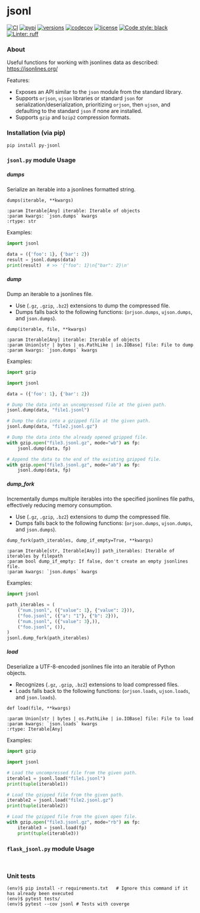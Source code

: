 # jsonl

[![CI](https://github.com/rmoralespp/jsonl/workflows/CI/badge.svg)](https://github.com/rmoralespp/jsonl/actions?query=event%3Arelease+workflow%3ACI)
[![pypi](https://img.shields.io/pypi/v/py-jsonl.svg)](https://pypi.python.org/pypi/py-jsonl)
[![versions](https://img.shields.io/pypi/pyversions/py-jsonl.svg)](https://github.com/rmoralespp/jsonl)
[![codecov](https://codecov.io/gh/rmoralespp/jsonl/branch/main/graph/badge.svg)](https://app.codecov.io/gh/rmoralespp/jsonl)
[![license](https://img.shields.io/github/license/rmoralespp/jsonl.svg)](https://github.com/rmoralespp/jsonl/blob/main/LICENSE)
[![Code style: black](https://img.shields.io/badge/code%20style-black-000000.svg)](https://github.com/psf/black)
[![Linter: ruff](https://img.shields.io/badge/linter-_ruff-orange)](https://github.com/charliermarsh/ruff)

### About

Useful functions for working with jsonlines data as
described: https://jsonlines.org/

Features:

- Exposes an API similar to the `json` module from the standard library.
- Supports `orjson`, `ujson` libraries or standard `json` for serialization/deserialization, prioritizing `orjson`,
  then `ujson`, and defaulting to the standard `json` if none are installed.
- Supports `gzip` and `bzip2` compression formats.

### Installation (via pip)

```pip install py-jsonl```

### `jsonl.py` module Usage

##### dumps

Serialize an iterable into a jsonlines formatted string.

```
dumps(iterable, **kwargs)

:param Iterable[Any] iterable: Iterable of objects
:param kwargs: `json.dumps` kwargs
:rtype: str
```

Examples:

```python
import jsonl

data = ({'foo': 1}, {'bar': 2})
result = jsonl.dumps(data)
print(result)  # >> '{"foo": 1}\n{"bar": 2}\n'
```

##### dump

Dump an iterable to a jsonlines file.
- Use (`.gz`, `.gzip`, `.bz2`) extensions to dump the compressed file.
- Dumps falls back to the following functions: (`orjson.dumps`, `ujson.dumps`, and `json.dumps`).

```
dump(iterable, file, **kwargs)

:param Iterable[Any] iterable: Iterable of objects
:param Union[str | bytes | os.PathLike | io.IOBase] file: File to dump
:param kwargs: `json.dumps` kwargs
```

Examples:

```python
import gzip

import jsonl

data = ({'foo': 1}, {'bar': 2})

# Dump the data into an uncompressed file at the given path.
jsonl.dump(data, "file1.jsonl")

# Dump the data into a gzipped file at the given path.
jsonl.dump(data, "file2.jsonl.gz")

# Dump the data into the already opened gzipped file.
with gzip.open("file3.jsonl.gz", mode="wb") as fp:
    jsonl.dump(data, fp)

# Append the data to the end of the existing gzipped file.
with gzip.open("file3.jsonl.gz", mode="ab") as fp:
    jsonl.dump(data, fp)
```

##### dump_fork

Incrementally dumps multiple iterables into the specified jsonlines file paths,
effectively reducing memory consumption.

- Use (`.gz`, `.gzip`, `.bz2`) extensions to dump the compressed file.
- Dumps falls back to the following functions: (`orjson.dumps`, `ujson.dumps`, and `json.dumps`).

```
dump_fork(path_iterables, dump_if_empty=True, **kwargs)

:param Iterable[str, Iterable[Any]] path_iterables: Iterable of iterables by filepath
:param bool dump_if_empty: If false, don't create an empty jsonlines file.
:param kwargs: `json.dumps` kwargs
```

Examples:

```python
import jsonl

path_iterables = (
    ("num.jsonl", ({"value": 1}, {"value": 2})),
    ("foo.jsonl", ({"a": "1"}, {"b": 2})),
    ("num.jsonl", ({"value": 3},)),
    ("foo.jsonl", ()),
)
jsonl.dump_fork(path_iterables)
```

##### load

Deserialize a UTF-8-encoded jsonlines file into an iterable of Python objects.

- Recognizes (`.gz`, `.gzip`, `.bz2`)  extensions to load compressed files.
- Loads falls back to the following functions: (`orjson.loads`, `ujson.loads`, and `json.loads`).

```
def load(file, **kwargs)

:param Union[str | bytes | os.PathLike | io.IOBase] file: File to load
:param kwargs: `json.loads` kwargs
:rtype: Iterable[Any]
```

Examples:

```python
import gzip

import jsonl

# Load the uncompressed file from the given path.
iterable1 = jsonl.load("file1.jsonl")
print(tuple(iterable1))

# Load the gzipped file from the given path.
iterable2 = jsonl.load("file2.jsonl.gz")
print(tuple(iterable2))

# Load the gzipped file from the given open file.
with gzip.open("file3.jsonl.gz", mode="rb") as fp:
    iterable3 = jsonl.load(fp)
    print(tuple(iterable3))
```

### `flask_jsonl.py` module Usage

```


```

### Unit tests

```
(env)$ pip install -r requirements.txt   # Ignore this command if it has already been executed
(env)$ pytest tests/
(env)$ pytest --cov jsonl # Tests with coverge
```
